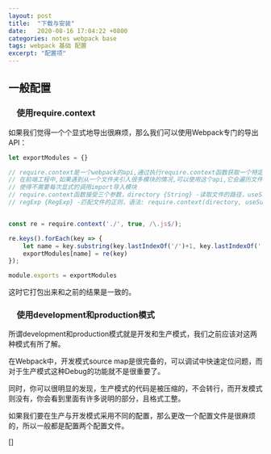 ```yaml
---
layout: post
title:  "下载与安装"
date:   2020-08-16 17:04:22 +0800
categories: notes webpack base
tags: webpack 基础 配置
excerpt: "配置项"
---
```


## 一般配置

### &emsp;使用require.context

如果我们觉得一个个显式地导出很麻烦，那么我们可以使用Webpack专门的导出API：

```javascript
let exportModules = {}

// require.context是一个webpack的api,通过执行require.context函数获取一个特定的上下文,主要用来实现自动化导入模块,
// 在前端工程中,如果遇到从一个文件夹引入很多模块的情况,可以使用这个api,它会遍历文件夹中的指定文件,然后自动导入,
// 使得不需要每次显式的调用import导入模块
// require.context函数接受三个参数，directory {String} -读取文件的路径，useSubdirectories {Boolean} -是否遍历文件的子目录
// regExp {RegExp} -匹配文件的正则，语法: require.context(directory, useSubdirectories = false, regExp = /^.//);


const re = require.context('./', true, /\.js$/);

re.keys().forEach(key => {
    let name = key.substring(key.lastIndexOf('/')+1, key.lastIndexOf('.'))
    exportModules[name] = re(key)
});

module.exports = exportModules
```

这时它打包出来和之前的结果是一致的。

### &emsp;使用development和production模式

所谓development和production模式就是开发和生产模式，我们之前应该对这两种模式有所了解。

在Webpack中，开发模式source map是很完备的，可以调试中快速定位问题，而对于生产模式这种Debug的功能就不是很重要了。

同时，你可以很明显的发现，生产模式的代码是被压缩的，不会转行，而开发模式则没有，你会看到里面有许多说明的部分，且格式工整。

如果我们要在生产与开发模式采用不同的配置，那么更改一个配置文件是很麻烦的，所以一般都是配置两个配置文件。

[]